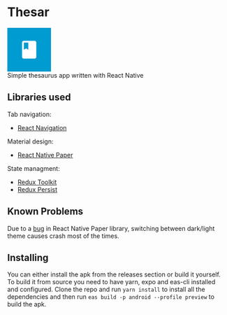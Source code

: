 # Thesar

<img src="./assets/icon.png" width="100" style="display: block"/>
Simple thesaurus app written with React Native

## Libraries used

Tab navigation:

- [React Navigation](https://github.com/react-navigation/react-navigation)

Material design:

- [React Native Paper](https://github.com/callstack/react-native-paper)

State managment:

- [Redux Toolkit](https://github.com/reduxjs/redux-toolkit)
- [Redux Persist](https://github.com/rt2zz/redux-persist)

## Known Problems

Due to a [bug](https://github.com/callstack/react-native-paper/issues/3009) in React Native Paper library, switching between dark/light theme causes crash most of the times.

## Installing

You can either install the apk from the releases section or build it yourself.
To build it from source you need to have yarn, expo and eas-cli installed and configured. Clone the repo and run `yarn install` to install all the dependencies and then run `eas build -p android --profile preview` to build the apk.
